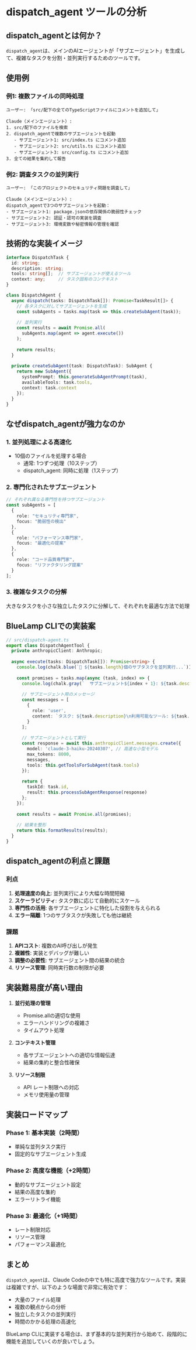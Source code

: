 # dispatch_agent ツールの分析

## dispatch_agentとは何か？

`dispatch_agent`は、メインのAIエージェントが「サブエージェント」を生成して、複雑なタスクを分割・並列実行するためのツールです。

## 使用例

### 例1: 複数ファイルの同時処理
```
ユーザー: 「src/配下の全てのTypeScriptファイルにコメントを追加して」

Claude（メインエージェント）:
1. src/配下のファイルを検索
2. dispatch_agentで複数のサブエージェントを起動
   - サブエージェント1: src/index.ts にコメント追加
   - サブエージェント2: src/utils.ts にコメント追加
   - サブエージェント3: src/config.ts にコメント追加
3. 全ての結果を集約して報告
```

### 例2: 調査タスクの並列実行
```
ユーザー: 「このプロジェクトのセキュリティ問題を調査して」

Claude（メインエージェント）:
dispatch_agentで3つのサブエージェントを起動：
- サブエージェント1: package.jsonの依存関係の脆弱性チェック
- サブエージェント2: 認証・認可の実装を調査
- サブエージェント3: 環境変数や秘密情報の管理を確認
```

## 技術的な実装イメージ

```typescript
interface DispatchTask {
  id: string;
  description: string;
  tools: string[];  // サブエージェントが使えるツール
  context: any;     // タスク固有のコンテキスト
}

class DispatchAgent {
  async dispatch(tasks: DispatchTask[]): Promise<TaskResult[]> {
    // 各タスクに対してサブエージェントを生成
    const subAgents = tasks.map(task => this.createSubAgent(task));
    
    // 並列実行
    const results = await Promise.all(
      subAgents.map(agent => agent.execute())
    );
    
    return results;
  }
  
  private createSubAgent(task: DispatchTask): SubAgent {
    return new SubAgent({
      systemPrompt: this.generateSubAgentPrompt(task),
      availableTools: task.tools,
      context: task.context
    });
  }
}
```

## なぜdispatch_agentが強力なのか

### 1. **並列処理による高速化**
- 10個のファイルを処理する場合
  - 通常: 1つずつ処理（10ステップ）
  - dispatch_agent: 同時に処理（1ステップ）

### 2. **専門化されたサブエージェント**
```typescript
// それぞれ異なる専門性を持つサブエージェント
const subAgents = [
  {
    role: "セキュリティ専門家",
    focus: "脆弱性の検出"
  },
  {
    role: "パフォーマンス専門家",
    focus: "最適化の提案"
  },
  {
    role: "コード品質専門家",
    focus: "リファクタリング提案"
  }
];
```

### 3. **複雑なタスクの分解**
大きなタスクを小さな独立したタスクに分解して、それぞれを最適な方法で処理

## BlueLamp CLIでの実装案

```typescript
// src/dispatch-agent.ts
export class DispatchAgentTool {
  private anthropicClient: Anthropic;
  
  async execute(tasks: DispatchTask[]): Promise<string> {
    console.log(chalk.blue(`🚀 ${tasks.length}個のサブタスクを並列実行...`));
    
    const promises = tasks.map(async (task, index) => {
      console.log(chalk.gray(`  サブエージェント${index + 1}: ${task.description}`));
      
      // サブエージェント用のメッセージ
      const messages = [
        {
          role: 'user',
          content: `タスク: ${task.description}\n利用可能なツール: ${task.tools.join(', ')}`
        }
      ];
      
      // サブエージェントとして実行
      const response = await this.anthropicClient.messages.create({
        model: 'claude-3-haiku-20240307', // 高速な小型モデル
        max_tokens: 8000,
        messages,
        tools: this.getToolsForSubAgent(task.tools)
      });
      
      return {
        taskId: task.id,
        result: this.processSubAgentResponse(response)
      };
    });
    
    const results = await Promise.all(promises);
    
    // 結果を整形
    return this.formatResults(results);
  }
}
```

## dispatch_agentの利点と課題

### 利点
1. **処理速度の向上**: 並列実行により大幅な時間短縮
2. **スケーラビリティ**: タスク数に応じて自動的にスケール
3. **専門性の活用**: 各サブエージェントに特化した役割を与えられる
4. **エラー隔離**: 1つのサブタスクが失敗しても他は継続

### 課題
1. **APIコスト**: 複数のAI呼び出しが発生
2. **複雑性**: 実装とデバッグが難しい
3. **調整の必要性**: サブエージェント間の結果の統合
4. **リソース管理**: 同時実行数の制限が必要

## 実装難易度が高い理由

1. **並行処理の管理**
   - Promise.allの適切な使用
   - エラーハンドリングの複雑さ
   - タイムアウト処理

2. **コンテキスト管理**
   - 各サブエージェントへの適切な情報伝達
   - 結果の集約と整合性確保

3. **リソース制限**
   - API レート制限への対応
   - メモリ使用量の管理

## 実装ロードマップ

### Phase 1: 基本実装（2時間）
- 単純な並列タスク実行
- 固定的なサブエージェント生成

### Phase 2: 高度な機能（+2時間）
- 動的なサブエージェント設定
- 結果の高度な集約
- エラーリトライ機能

### Phase 3: 最適化（+1時間）
- レート制限対応
- リソース管理
- パフォーマンス最適化

## まとめ

`dispatch_agent`は、Claude Codeの中でも特に高度で強力なツールです。実装は複雑ですが、以下のような場面で非常に有効です：

- 大量のファイル処理
- 複数の観点からの分析
- 独立したタスクの並列実行
- 時間のかかる処理の高速化

BlueLamp CLIに実装する場合は、まず基本的な並列実行から始めて、段階的に機能を追加していくのが良いでしょう。